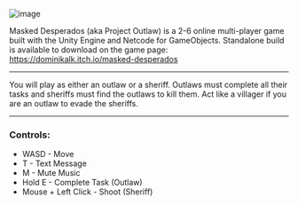 ![image](https://github.com/user-attachments/assets/18a7b828-d2a0-47a1-9558-7ab405eee8e6)

Masked Desperados (aka Project Outlaw) is a 2-6 online multi-player game built with the Unity Engine and Netcode for GameObjects.
Standalone build is available to download on the game page: https://dominikalk.itch.io/masked-desperados

---
You will play as either an outlaw or a sheriff. Outlaws must complete all their tasks and sheriffs must find the outlaws to kill them. Act like a villager if you are an outlaw to evade the sheriffs. 

---
### Controls:
- WASD - Move
- T - Text Message
- M - Mute Music
- Hold E - Complete Task (Outlaw)
- Mouse + Left Click - Shoot (Sheriff)
